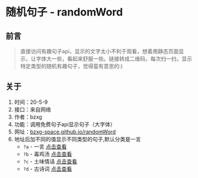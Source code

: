 # 随机句子 - randomWord

## 前言
> 直接访问有趣句子api，显示的文字太小不利于观看，想着用静态页面显示，让字体大一些，看起来舒服一些。链接转成二维码，每次扫一扫，显示特定类型的随机有趣句子，觉得蛮有意思的:)

## 关于
1. 时间：20-5-9
2. 接口：来自网络
3. 作者：bzxg
4. 功能：调用免费句子api显示句子（大字体）
5. 网址：[bzxg-space.github.io/randomWord](https://bzxg-space.github.io/randomWord "随机句子")
6. 地址后加不同的值显示不同类型的句子,默认分类是一言
	-  `?a` - 一言 [点击查看](https://bzxg-space.github.io/randomWord?a)
	-  `?b` - 毒鸡汤 [点击查看](https://bzxg-space.github.io/randomWord?b)
	-  `?c` - 土味情话 [点击查看](https://bzxg-space.github.io/randomWord?c)
	-  `?d` - 古诗词 [点击查看](https://bzxg-space.github.io/randomWord?d)
	
